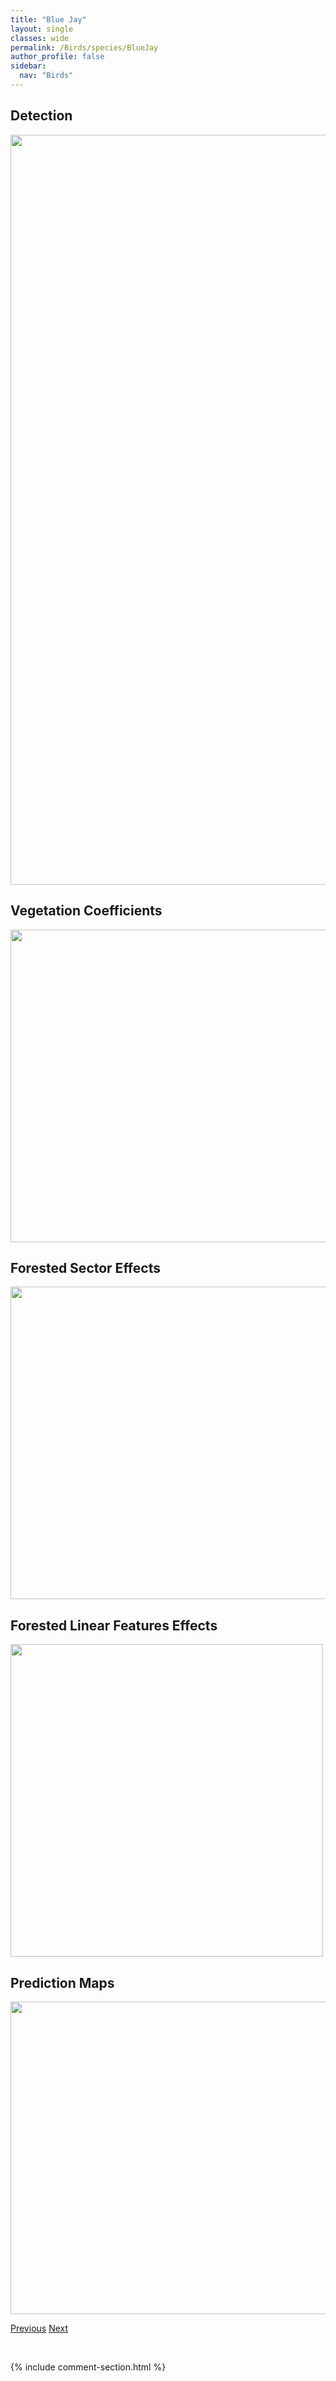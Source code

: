```yaml
---
title: "Blue Jay"
layout: single
classes: wide
permalink: /Birds/species/BlueJay
author_profile: false
sidebar:
  nav: "Birds"
---
```


<h2>Detection</h2>

<a href="https://drive.google.com/uc?export=view&id=1qB-2saYZJmCyj4XXsoPrRKVN6J-B7cz1">
<img src="https://drive.google.com/uc?export=view&id=1qB-2saYZJmCyj4XXsoPrRKVN6J-B7cz1" height = "1200" width = "800">
</a>


<h2>Vegetation Coefficients</h2>

<a href="https://drive.google.com/uc?export=view&id=1E1VcC0LGFes3EsNUfyTr5f7dbkEd2HsR">
<img src="https://drive.google.com/uc?export=view&id=1E1VcC0LGFes3EsNUfyTr5f7dbkEd2HsR" height = "500" width = "1000">
</a>


<h2>Forested Sector Effects</h2>

<a href="https://drive.google.com/uc?export=view&id=1YKZ3XLRwE5ySaE2UTmMcky1Pn0rT_9JT">
<img src="https://drive.google.com/uc?export=view&id=1YKZ3XLRwE5ySaE2UTmMcky1Pn0rT_9JT" height = "500" width = "1000">
</a>


<h2>Forested Linear Features Effects</h2>

<a href="https://drive.google.com/uc?export=view&id=1jyUc58BpczuFJFBfly1utSYkvVjysETx">
<img src="https://drive.google.com/uc?export=view&id=1jyUc58BpczuFJFBfly1utSYkvVjysETx" height = "500" width = "500">
</a>


<h2>Prediction Maps</h2>

<a href="https://drive.google.com/uc?export=view&id=1gKupoQCsZwsSfafmw8bHE_CYOxcZeZnG">
<img src="https://drive.google.com/uc?export=view&id=1gKupoQCsZwsSfafmw8bHE_CYOxcZeZnG" height = "500" width = "1000">
</a>


<a href="/DevelopmentWebsite/Birds/species/BlackburnianWarbler" class="pagination--pager" title="Setophaga fusca">Previous</a> <a href="/DevelopmentWebsite/Birds/species/BlackpollWarbler" class="pagination--pager" title="Setophaga striata">Next</a>

<p>&nbsp;</p>

{% include comment-section.html %}
